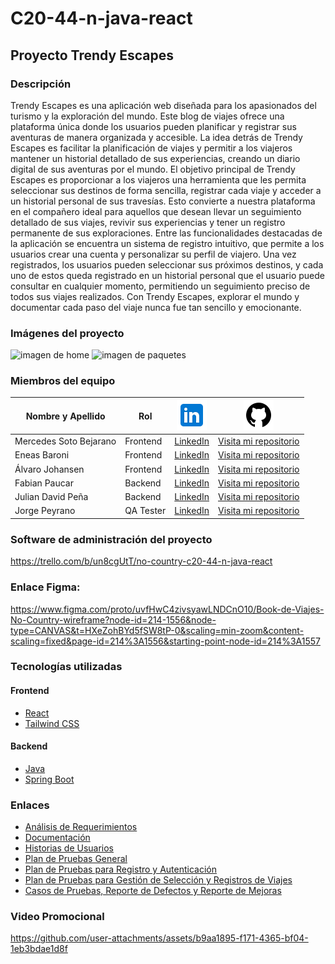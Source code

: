 # C20-44-n-java-react
## Proyecto Trendy Escapes

### Descripción

Trendy Escapes es una aplicación web diseñada para los apasionados del turismo y la exploración del mundo. Este blog de viajes ofrece una plataforma única donde los usuarios pueden planificar y registrar sus aventuras de manera organizada y accesible. La idea detrás de Trendy Escapes es facilitar la planificación de viajes y permitir a los viajeros mantener un historial detallado de sus experiencias, creando un diario digital de sus aventuras por el mundo.
El objetivo principal de Trendy Escapes es proporcionar a los viajeros una herramienta que les permita seleccionar sus destinos de forma sencilla, registrar cada viaje y acceder a un historial personal de sus travesías. Esto convierte a nuestra plataforma en el compañero ideal para aquellos que desean llevar un seguimiento detallado de sus viajes, revivir sus experiencias y tener un registro permanente de sus exploraciones.
Entre las funcionalidades destacadas de la aplicación se encuentra un sistema de registro intuitivo, que permite a los usuarios crear una cuenta y personalizar su perfil de viajero. Una vez registrados, los usuarios pueden seleccionar sus próximos destinos, y cada uno de estos queda registrado en un historial personal que el usuario puede consultar en cualquier momento, permitiendo un seguimiento preciso de todos sus viajes realizados.
Con Trendy Escapes, explorar el mundo y documentar cada paso del viaje nunca fue tan sencillo y emocionante.

### Imágenes del proyecto

<image src="./images/dkt00.png" alt="imagen de home" width="600" caption="Imagen de Home"/>
<image src="./images/dkt01.png" alt="imagen de paquetes" width="600" caption="Imagen de Paquetes"/>

### Miembros del equipo
| Nombre y Apellido   | Rol             | ![LinkedIn](https://github.com/No-Country-simulation/c20-44-n-java-react/blob/main/icons8-logotipo-de-linkedin-48.png)                               | ![GitHub](https://github.com/No-Country-simulation/c20-44-n-java-react/blob/main/icons8-github-48.png)                                |
|---------------------|-----------------|----------------------------------------|---------------------------------------|
| Mercedes Soto Bejarano          | Frontend   | [LinkedIn](https://ar.linkedin.com/in/emilce-mercedes-soto-bejarano) | [Visita mi repositorio](https://github.com/MerSb) |
| Eneas Baroni         | Frontend          | [LinkedIn](https://www.linkedin.com/in/eneasbaroni) |[Visita mi repositorio](https://github.com/eneasbaroni) |
| Álvaro Johansen      | Frontend      | [LinkedIn](https://www.linkedin.com/in/%C3%A1lvaro-johansen-bb147a246) | [Visita mi repositorio](https://github.com/Alvarojohansen) |
| Fabian Paucar         | Backend          | [LinkedIn](https://www.linkedin.com/in/fabian-paucar/) | [Visita mi repositorio](https://github.com/fievel0) |
| Julian David Peña      | Backend      | [LinkedIn](https://www.linkedin.com/in/julian-pena-java) | [Visita mi repositorio](https://github.com/julian-pena) |
| Jorge Peyrano      | QA Tester      | [LinkedIn](https://www.linkedin.com/in/jorge-peyrano) | [Visita mi repositorio](https://github.com/Japeyr) |

### Software de administración del proyecto
https://trello.com/b/un8cgUtT/no-country-c20-44-n-java-react

### Enlace Figma: 
https://www.figma.com/proto/uvfHwC4zivsyawLNDCnO10/Book-de-Viajes-No-Country-wireframe?node-id=214-1556&node-type=CANVAS&t=HXeZohBYd5fSW8tP-0&scaling=min-zoom&content-scaling=fixed&page-id=214%3A1556&starting-point-node-id=214%3A1557

### Tecnologías utilizadas
#### Frontend
-   [React](https://reactjs.org/)
-   [Tailwind CSS](https://tailwindcss.com/)

#### Backend
-   [Java](https://www.oracle.com/es/java/technologies/downloads/)
-   [Spring Boot](https://spring.io/projects/spring-boot)

### Enlaces
-   [Análisis de Requerimientos](https://drive.google.com/file/d/1KlVY-xwng3755pDjj2HWh1ZLB_BAtzz7/view?usp=sharing)
-   [Documentación](https://drive.google.com/file/d/1Qyi7NWYYZKsyIMigMCLysoKuoxB0isZk/view?usp=sharing)
-   [Historias de Usuarios](https://drive.google.com/file/d/1L8ZuV0-lkvgpnYcICKnOFO7QsqIme1du/view?usp=sharing)
-   [Plan de Pruebas General](https://drive.google.com/file/d/1H1gQidOxZ6Oot1t7y06bR38F-ALkFY2N/view?usp=sharing)
-   [Plan de Pruebas para Registro y Autenticación](https://drive.google.com/file/d/1nRkL0tiZFan1Y0i6S_cnhSQqCPQcUuRq/view?usp=sharing)
-   [Plan de Pruebas para Gestión de Selección y Registros de Viajes](https://drive.google.com/file/d/1abkliIYEEXdobbJmgX40xeDvj1l27oKC/view?usp=sharing)
-   [Casos de Pruebas, Reporte de Defectos y Reporte de Mejoras](https://docs.google.com/spreadsheets/d/1uhr0NdkPzxFAzw4K47UYJ1PY9WaYCKN33-8aq461ehE/edit?usp=sharing)

### Video Promocional



https://github.com/user-attachments/assets/b9aa1895-f171-4365-bf04-1eb3bdae1d8f





